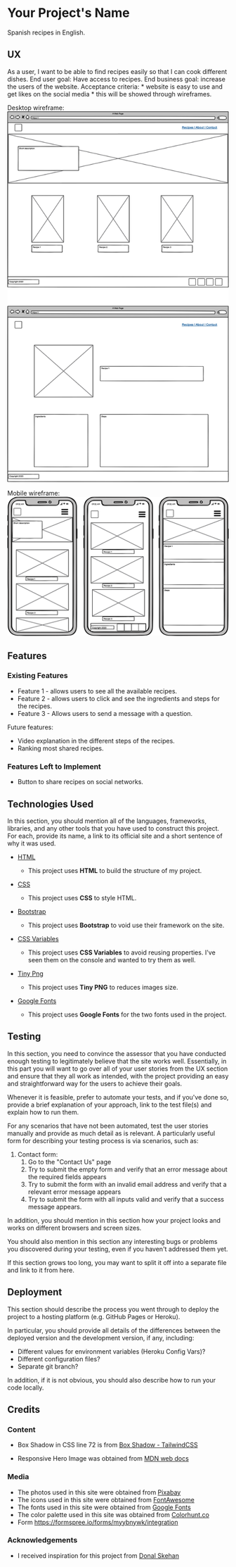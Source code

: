 # Your Project's Name

Spanish recipes in English. 
 
## UX
 
As a user, I want to be able to find recipes easily so that I can cook different dishes. End user goal: Have access to recipes. End business goal: increase the users of the website. Acceptance criteria: * website is easy to use and get likes on the social media * this will be showed through wireframes. 

Desktop wireframe:
![Desktop Wireframe](assets/wireframes/desktop.png) 

Mobile wireframe:
![Mobile Wireframe](assets/wireframes/mobile.png) 


## Features
 
### Existing Features
- Feature 1 - allows users to see all the available recipes.
- Feature 2 - allows users to click and see the ingredients and steps for the recipes.
- Feature 3 - Allows users to send a message with a question. 


Future features: 
- Video explanation in the different steps of the recipes. 
- Ranking most shared recipes. 


### Features Left to Implement
- Button to share recipes on social networks. 

## Technologies Used

In this section, you should mention all of the languages, frameworks, libraries, and any other tools that you have used to construct this project. For each, provide its name, a link to its official site and a short sentence of why it was used.

- [HTML](https://www.w3schools.com/html/html_intro.asp)
    - This project uses **HTML** to build the structure of my project. 

- [CSS](https://www.w3schools.com/css/css_intro.asp)
    - This project uses **CSS** to style HTML.

- [Bootstrap](https://getbootstrap.com/)
    - This project uses **Bootstrap** to void use their framework on the site.

- [CSS Variables](https://developer.mozilla.org/en-US/)
    - This project uses **CSS Variables** to avoid reusing properties. I've seen them on the console and wanted to try them as well. 

- [Tiny Png](https://tinypng.com/)
    - This project uses **Tiny PNG** to reduces images size. 

- [Google Fonts](https://tinypng.com/)
    - This project uses **Google Fonts** for the two fonts used in the project. 
    

## Testing

In this section, you need to convince the assessor that you have conducted enough testing to legitimately believe that the site works well. Essentially, in this part you will want to go over all of your user stories from the UX section and ensure that they all work as intended, with the project providing an easy and straightforward way for the users to achieve their goals.

Whenever it is feasible, prefer to automate your tests, and if you've done so, provide a brief explanation of your approach, link to the test file(s) and explain how to run them.

For any scenarios that have not been automated, test the user stories manually and provide as much detail as is relevant. A particularly useful form for describing your testing process is via scenarios, such as:

1. Contact form:
    1. Go to the "Contact Us" page
    2. Try to submit the empty form and verify that an error message about the required fields appears
    3. Try to submit the form with an invalid email address and verify that a relevant error message appears
    4. Try to submit the form with all inputs valid and verify that a success message appears.

In addition, you should mention in this section how your project looks and works on different browsers and screen sizes.

You should also mention in this section any interesting bugs or problems you discovered during your testing, even if you haven't addressed them yet.

If this section grows too long, you may want to split it off into a separate file and link to it from here.

## Deployment

This section should describe the process you went through to deploy the project to a hosting platform (e.g. GitHub Pages or Heroku).

In particular, you should provide all details of the differences between the deployed version and the development version, if any, including:
- Different values for environment variables (Heroku Config Vars)?
- Different configuration files?
- Separate git branch?

In addition, if it is not obvious, you should also describe how to run your code locally.


## Credits

### Content
- Box Shadow in CSS line 72 is from [Box Shadow - TailwindCSS](https://tailwindcss.com/docs/box-shadow)

- Responsive Hero Image was obtained from [MDN web docs](https://developer.mozilla.org/en-US/docs/Learn/HTML/Multimedia_and_embedding/Responsive_images)

### Media
- The photos used in this site were obtained from [Pixabay](https://pixabay.com/)
- The icons used in this site were obtained from [FontAwesome](https://fontawesome.com/)
- The fonts used in this site were obtained from [Google Fonts](https://fonts.google.com)
- The color palette used in this site was obtained from [Colorhunt.co](https://colorhunt.co)
- Form https://formspree.io/forms/myybnywk/integration

### Acknowledgements

- I received inspiration for this project from [Donal Skehan](https://donalskehan.com/recipes/)